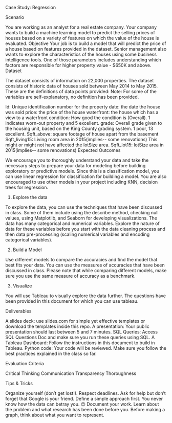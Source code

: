 Case Study: Regression


Scenario

You are working as an analyst for a real estate company. Your company wants to build a machine learning model to predict the selling prices of houses based on a variety of features on which the value of the house is evaluated.
Objective
Your job is to build a model that will predict the price of a house based on features provided in the dataset. Senior management also wants to explore the characteristics of the houses using some business intelligence tools. One of those parameters includes understanding which factors are responsible for higher property value - $650K and above.
Dataset

The dataset consists of information on 22,000 properties. The dataset consists of historic data of houses sold between May 2014 to May 2015.
These are the definitions of data points provided:
Note: For some of the variables are self-explanatory, no definition has been provided.

Id: Unique identification number for the property
date: the date the house was sold
price: the price of the house
waterfront: the house which has a view to a waterfront
condition: How good the condition is (Overall). 1 indicates worn-out property and 5 excellent.
grade: Overall grade given to the housing unit, based on the King County grading system. 1 poor, 13 excellent.
Sqft_above: square footage of house apart from the basement
Sqft_living15: Living room area in 2015(implies-- some renovations) This might or might not have affected the lotSize area.
Sqft_lot15: lotSize area in 2015(implies-- some renovations)
Expected Outcomes

We encourage you to thoroughly understand your data and take the necessary steps to prepare your data for modeling before building exploratory or predictive models.
Since this is a classification model, you can use linear regression for classification for building a model. You are also encouraged to use other models in your project including KNN, decision trees for regression.

1. Explore the data

To explore the data, you can use the techniques that have been discussed in class. Some of them include using the describe method, checking null values, using Matplotlib, and Seaborn for developing visualizations.
The data has many categorical and numerical variables. Explore the nature of data for these variables before you start with the data cleaning process and then data pre-processing (scaling numerical variables and encoding categorical variables).

2. Build a Model

Use different models to compare the accuracies and find the model that best fits your data. You can use the measures of accuracies that have been discussed in class. Please note that while comparing different models, make sure you use the same measure of accuracy as a benchmark.

3. Visualize

You will use Tableau to visually explore the data further. The questions have been provided in this document for which you can use tableau.

Deliverables

A slides deck: use slides.com for simple yet effective templates or download the templates inside this repo.
A presentation: Your public presentation should last between 5 and 7 minutes.
SQL Queries: Access SQL Questions Doc and make sure you run these queries using SQL.
A Tableau Dashboard: Follow the instructions in this document to build in Tableau.
Python code: Your code will be reviewed. Make sure you follow the best practices explained in the class so far.

Evaluation Criteria

Critical Thinking
Communication
Transparency
Thoroughness


Tips & Tricks

Organize yourself (don’t get lost!). Respect deadlines.
Ask for help but don’t forget that Google is your friend.
Define a simple approach first. You never know how the data can betray you. :wink:
Document your work.
Learn about the problem and what research has been done before you.
Before making a graph, think about what you want to represent.
